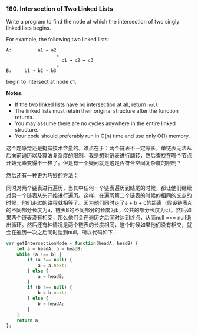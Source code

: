 ### 160. Intersection of Two Linked Lists



Write a program to find the node at which the intersection of two singly linked lists begins.

For example, the following two linked lists:

```
A:          a1 → a2
                   ↘
                     c1 → c2 → c3
                   ↗            
B:     b1 → b2 → b3
```

begin to intersect at node c1.

**Notes:**

- If the two linked lists have no intersection at all, return `null`.
- The linked lists must retain their original structure after the function returns.
- You may assume there are no cycles anywhere in the entire linked structure.
- Your code should preferably run in O(n) time and use only O(1) memory.



这个题感觉还是挺有技术含量的。难点在于：两个链表不一定等长，单链表无法从后向前遍历以及算法复杂度的限制。我是想对链表进行翻转，然后查找在哪个节点开始元素变得不一样了。但是有一个疑问就是这是否符合空间复杂度的限制？

然后还有一种更为巧妙的方法：

同时对两个链表进行遍历，当其中任何一个链表遍历到结尾的时候，都让他们继续对另一个链表从头开始进行遍历。这样，在遍历第二个链表的时候的相同的交点的时候，他们走过的路程就相等了。因为他们同时走了a + b + c的距离（假设链表A的不同部分长度为a，链表B的不同部分的长度为b，公共的部分长度为c）。然后如果两个链表没有相交，那么他们会在遍历之后同时达到终点，从而null === null退出循环。然后还有种情况是两个链表的长度相同，这个时候如果他们没有相交，就会在遍历一次之后同时达到null。所以代码如下：

```JavaScript
var getIntersectionNode = function(headA, headB) {
    let a = headA, b = headB;
    while (a !== b) {
        if (a !== null) {
            a = a.next;
        } else {
            a = headB;
        }
        if (b !== null) {
            b = b.next;
        } else {
            b = headA;
        }
    }
    return a;
};
```
